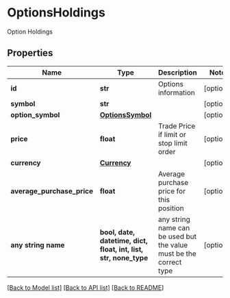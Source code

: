 # OptionsHoldings

Option Holdings

## Properties
Name | Type | Description | Notes
------------ | ------------- | ------------- | -------------
**id** | **str** | Options information | [optional] 
**symbol** | **str** |  | [optional] 
**option_symbol** | [**OptionsSymbol**](OptionsSymbol.md) |  | [optional] 
**price** | **float** | Trade Price if limit or stop limit order | [optional] 
**currency** | [**Currency**](Currency.md) |  | [optional] 
**average_purchase_price** | **float** | Average purchase price for this position | [optional] 
**any string name** | **bool, date, datetime, dict, float, int, list, str, none_type** | any string name can be used but the value must be the correct type | [optional]

[[Back to Model list]](../README.md#documentation-for-models) [[Back to API list]](../README.md#documentation-for-api-endpoints) [[Back to README]](../README.md)


